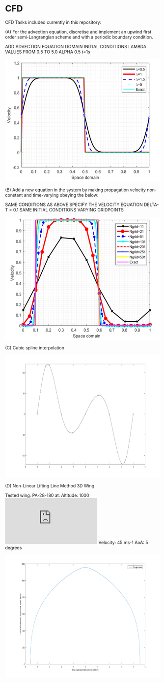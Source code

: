 # CFD

CFD Tasks included currently in this repository:

(A)  For the advection equation, discretise and implement an upwind first order semi-Langrangian scheme and with a periodic boundary condition.

ADD ADVECTION EQUATION
DOMAIN
INITIAL CONDITIONS
LAMBDA VALUES FROM 0.5 TO 5.0
ALPHA 0.5
t=1s

<img src="Figures/semiLagrConstSpeed.png" height = 400 >


(B) Add a new equation in the system by making propagation velocity non-constant and time-varying obeying the below:

SAME CONDITIONS AS ABOVE
SPECIFY THE VELOCITY EQUATION
DELTA-T = 0.1
SAME INITIAL CONDITIONS
VARYING GRIDPOINTS

<img src="Figures/ModifiedSemiLagrVaryGrid.png" height = 400 >

(C) Cubic spline interpolation

<img src="Figures/TestCubicSpline.png" height = 400 >

(D) Non-Linear Lifting Line Method 3D Wing

Tested wing: PA-28-180 at:
Altitude: 1000 ![unitm](https://latex.codecogs.com/gif.latex?m)
Velocity: 45 ms-1
AoA: 5 degrees


<img src="Figures/100panels_5deg.png" height = 400 >

